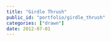 ```yaml
---
title: "Girdle Thrush"
public_id: "portfolio/girdle_thrush"
categories: ["drawn"]
date: 2012-07-01
---
```

